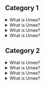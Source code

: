 ## Category 1


  <details>

  <summary>What is Umee?</summary>

Lorem ipsum dolor sit amet, consectetur adipiscing elit. Donec at mollis sem, eget elementum diam. Aliquam semper, tellus sed feugiat pretium, elit est mollis erat, quis mollis eros ipsum ut turpis.

Donec et malesuada lorem. Morbi massa nulla, aliquet et tincidunt nec, fermentum ut purus. Proin fringilla velit ac aliquet.

  </details>


  <details>

  <summary>What is Umee?</summary>

  Lorem ipsum dolor sit amet, consectetur adipiscing elit. Donec at mollis sem, eget elementum diam. Aliquam semper, tellus sed feugiat pretium, elit est mollis erat, quis mollis eros ipsum ut turpis.

  Donec et malesuada lorem. Morbi massa nulla, aliquet et tincidunt nec, fermentum ut purus. Proin fringilla velit ac aliquet.

  </details>


  <details>

  <summary>What is Umee?</summary>

  Lorem ipsum dolor sit amet, consectetur adipiscing elit. Donec at mollis sem, eget elementum diam. Aliquam semper, tellus sed feugiat pretium, elit est mollis erat, quis mollis eros ipsum ut turpis.

  Donec et malesuada lorem. Morbi massa nulla, aliquet et tincidunt nec, fermentum ut purus. Proin fringilla velit ac aliquet.

  </details>


  <details>

  <summary>What is Umee?</summary>

  Lorem ipsum dolor sit amet, consectetur adipiscing elit. Donec at mollis sem, eget elementum diam. Aliquam semper, tellus sed feugiat pretium, elit est mollis erat, quis mollis eros ipsum ut turpis.

  Donec et malesuada lorem. Morbi massa nulla, aliquet et tincidunt nec, fermentum ut purus. Proin fringilla velit ac aliquet.

  </details>


  ## Category 2


  <details>

  <summary>What is Umee?</summary>

  Lorem ipsum dolor sit amet, consectetur adipiscing elit. Donec at mollis sem, eget elementum diam. Aliquam semper, tellus sed feugiat pretium, elit est mollis erat, quis mollis eros ipsum ut turpis.

  Donec et malesuada lorem. Morbi massa nulla, aliquet et tincidunt nec, fermentum ut purus. Proin fringilla velit ac aliquet.

  </details>


  <details>

  <summary>What is Umee?</summary>

  Lorem ipsum dolor sit amet, consectetur adipiscing elit. Donec at mollis sem, eget elementum diam. Aliquam semper, tellus sed feugiat pretium, elit est mollis erat, quis mollis eros ipsum ut turpis.

  Donec et malesuada lorem. Morbi massa nulla, aliquet et tincidunt nec, fermentum ut purus. Proin fringilla velit ac aliquet.

  </details>


  <details>

  <summary>What is Umee?</summary>

  Lorem ipsum dolor sit amet, consectetur adipiscing elit. Donec at mollis sem, eget elementum diam. Aliquam semper, tellus sed feugiat pretium, elit est mollis erat, quis mollis eros ipsum ut turpis.

  Donec et malesuada lorem. Morbi massa nulla, aliquet et tincidunt nec, fermentum ut purus. Proin fringilla velit ac aliquet.

  </details>


  <details>

  <summary>What is Umee?</summary>

  Lorem ipsum dolor sit amet, consectetur adipiscing elit. Donec at mollis sem, eget elementum diam. Aliquam semper, tellus sed feugiat pretium, elit est mollis erat, quis mollis eros ipsum ut turpis.

  Donec et malesuada lorem. Morbi massa nulla, aliquet et tincidunt nec, fermentum ut purus. Proin fringilla velit ac aliquet.

  </details>
